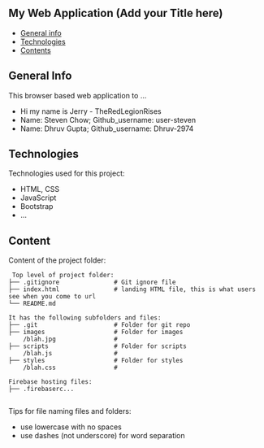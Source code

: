 ## My Web Application (Add your Title here)

* [General info](#general-info)
* [Technologies](#technologies)
* [Contents](#content)

## General Info
This browser based web application to ...

* Hi my name is Jerry - TheRedLegionRises
* Name: Steven Chow; Github_username: user-steven
* Name: Dhruv Gupta; Github_username: Dhruv-2974

## Technologies
Technologies used for this project:
* HTML, CSS
* JavaScript
* Bootstrap 
* ...
	
## Content
Content of the project folder:

```
 Top level of project folder: 
├── .gitignore               # Git ignore file
├── index.html               # landing HTML file, this is what users see when you come to url
└── README.md

It has the following subfolders and files:
├── .git                     # Folder for git repo
├── images                   # Folder for images
    /blah.jpg                # 
├── scripts                  # Folder for scripts
    /blah.js                 # 
├── styles                   # Folder for styles
    /blah.css                # 

Firebase hosting files: 
├── .firebaserc...


```

Tips for file naming files and folders:
* use lowercase with no spaces
* use dashes (not underscore) for word separation

